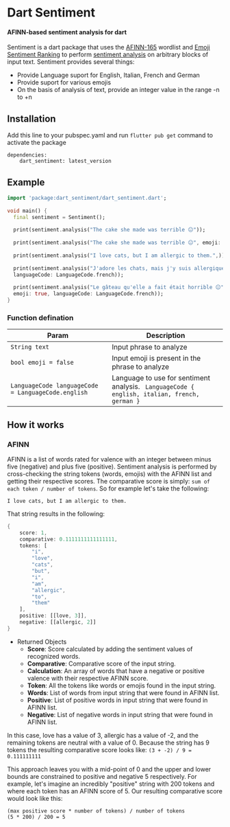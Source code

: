 # Dart Sentiment

#### AFINN-based sentiment analysis for dart

Sentiment is a dart package that uses
the  [AFINN-165](http://www2.imm.dtu.dk/pubdb/views/publication_details.php?id=6010)  wordlist
and  [Emoji Sentiment Ranking](http://journals.plos.org/plosone/article?id=10.1371/journal.pone.0144296)
to perform  [sentiment analysis](http://en.wikipedia.org/wiki/Sentiment_analysis)  on arbitrary
blocks of input text. Sentiment provides several things:

- Provide Language suport for English, Italian, French and German
- Provide suport for various emojis
- On the basis of analysis of text, provide an integer value in the range -n to +n

## Installation

Add this line to your pubspec.yaml and run `flutter pub get` command to activate the package

```  
dependencies:  
	dart_sentiment: latest_version
 ```  

## Example

```dart  
import 'package:dart_sentiment/dart_sentiment.dart';  
  
void main() {  
  final sentiment = Sentiment();  
  
  print(sentiment.analysis("The cake she made was terrible 😐"));  
  
  print(sentiment.analysis("The cake she made was terrible 😐", emoji: true));  
  
  print(sentiment.analysis("I love cats, but I am allergic to them.",));  
  
  print(sentiment.analysis("J'adore les chats, mais j'y suis allergique.",  
  languageCode: LanguageCode.french));  
  
  print(sentiment.analysis("Le gâteau qu'elle a fait était horrible 😐",  
  emoji: true, languageCode: LanguageCode.french));  
}

```  
### Function defination
Param | Description
-------- | -----  
`String text` | Input phrase to analyze
`bool emoji = false` | Input emoji is present in the phrase to analyze
`LanguageCode languageCode = LanguageCode.english` |Language to use for sentiment analysis. ` LanguageCode { english, italian, french, german }`

## How it works

### [](https://github.com/thisandagain/sentiment#afinn)AFINN

AFINN is a list of words rated for valence with an integer between minus five (negative) and plus
five (positive). Sentiment analysis is performed by cross-checking the string tokens (words, emojis)
with the AFINN list and getting their respective scores. The comparative score is
simply:  `sum of each token / number of tokens`. So for example let's take the following:

`I love cats, but I am allergic to them.`

That string results in the following:

```dart  
{
	score: 1,  
	comparative: 0.1111111111111111,  
	tokens: [  
		"i",  
		"love",  
		"cats",  
		"but",  
		"i",  
		"am",  
		"allergic",  
		"to",  
		"them"  
	],  
	positive: [[love, 3]],  
	negative: [[allergic, 2]]  
}  
```  

- Returned Objects
    - **Score**: Score calculated by adding the sentiment values of recognized words.
    - **Comparative**: Comparative score of the input string.
    - **Calculation**: An array of words that have a negative or positive valence with their
      respective AFINN score.
    - **Token**: All the tokens like words or emojis found in the input string.
    - **Words**: List of words from input string that were found in AFINN list.
    - **Positive**: List of positive words in input string that were found in AFINN list.
    - **Negative**: List of negative words in input string that were found in AFINN list.

In this case, love has a value of 3, allergic has a value of -2, and the remaining tokens are
neutral with a value of 0. Because the string has 9 tokens the resulting comparative score looks
like:  `(3 + -2) / 9 = 0.111111111`

This approach leaves you with a mid-point of 0 and the upper and lower bounds are constrained to
positive and negative 5 respectively. For example, let's imagine an incredibly "positive" string
with 200 tokens and where each token has an AFINN score of 5. Our resulting comparative score would
look like this:

```  
(max positive score * number of tokens) / number of tokens  
(5 * 200) / 200 = 5  
```